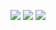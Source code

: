 ![](https://raw.githubusercontent.com/NullRefExcep/yii2-eav/master/docs/assets/set.png)
![](https://raw.githubusercontent.com/NullRefExcep/yii2-eav/master/docs/assets/create-attribute.png)
![](https://raw.githubusercontent.com/NullRefExcep/yii2-eav/master/docs/assets/attributes.png)
